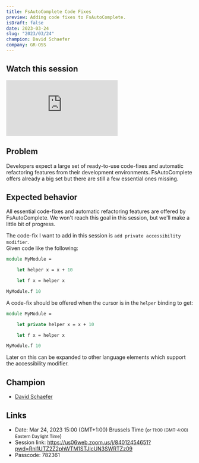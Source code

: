 ```yaml
---
title: FsAutoComplete Code Fixes
preview: Adding code fixes to FsAutoComplete.
isDraft: false
date: 2023-03-24
slug: "2023/03/24"
champion: David Schaefer
company: GR-OSS
---
```


## Watch this session

<div class="ratio ratio-16x9 mb-4">
    <iframe src="https://www.youtube.com/watch?v=Fr7ie7KDE8E" title="YouTube video player" frameborder="0" allow="accelerometer; autoplay; clipboard-write; encrypted-media; gyroscope; picture-in-picture; web-share" allowfullscreen></iframe>
</div>

## Problem

Developers expect a large set of ready-to-use code-fixes and automatic refactoring features from their development environments.
FsAutoComplete offers already a big set but there are still a few essential ones missing.

## Expected behavior

All essential code-fixes and automatic refactoring features are offered by FsAutoComplete. We won't reach this goal in this session, but we'll make a little bit of progress.

The code-fix I want to add in this session is `add private accessibility modifier`.  
Given code like the following:

```fsharp
module MyModule =

    let helper x = x + 10

    let f x = helper x

MyModule.f 10
```

A code-fix should be offered when the cursor is in the `helper` binding to get:

```fsharp
module MyModule =

    let private helper x = x + 10

    let f x = helper x

MyModule.f 10
```

Later on this can be expanded to other language elements which support the accessibility modifier.

## Champion

- [David Schaefer](https://twitter.com/dawe70704856)

## Links

- Date: Mar 24, 2023 15:00 (GMT+1:00) Brussels Time (<small>or 11:00 (GMT-4:00) Eastern Daylight Time</small>)
- Session link: https://us06web.zoom.us/j/84012454651?pwd=Rnl1UTZ2Z2phWTM1STJIcUN3SWRTZz09
- Passcode: 782361